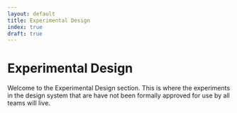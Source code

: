 ```yaml
---
layout: default
title: Experimental Design
index: true
draft: true
---
```


# Experimental Design

<div class="va-introtext">
Welcome to the Experimental Design section. This is where the experiments in the design system that are have not been formally approved for use by all teams will live. 
</div>
